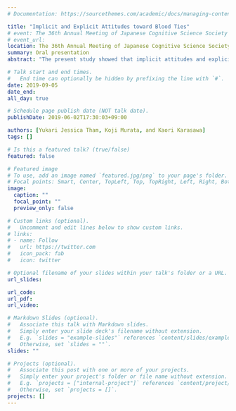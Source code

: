```yaml
---
# Documentation: https://sourcethemes.com/academic/docs/managing-content/

title: "Implicit and Explicit Attitudes toward Blood Ties"
# event: The 36th Annual Meeting of Japanese Cognitive Science Society 
# event_url: 
location: The 36th Annual Meeting of Japanese Cognitive Science Society (Shizuoka, Japan)
summary: Oral presentation
abstract: "The present study showed that implicit attitudes and explicit attitudes toward blood ties can be inconsistent. When we measured participants' explicit attitudes toward blood ties, they showed a belief that blood ties' effect is not strong enough to determine people's personality or future. However, when we conducted a scenario-based experiment one month later, participants who read a scenario about an exconvict's biological son showed more negative attitudes toward the protagonist than those who read a scenario about an exconvict's adopted son. This result implies that while people deemphasize or even deny an effect of blood ties as an explicit attitude, they may place a significance on the effect as an implicit attitudes."

# Talk start and end times.
#   End time can optionally be hidden by prefixing the line with `#`.
date: 2019-09-05
date_end:
all_day: true

# Schedule page publish date (NOT talk date).
publishDate: 2019-06-02T17:30:03+09:00

authors: [Yukari Jessica Tham, Koji Murata, and Kaori Karasawa]
tags: []

# Is this a featured talk? (true/false)
featured: false

# Featured image
# To use, add an image named `featured.jpg/png` to your page's folder. 
# Focal points: Smart, Center, TopLeft, Top, TopRight, Left, Right, BottomLeft, Bottom, BottomRight.
image:
  caption: ""
  focal_point: ""
  preview_only: false

# Custom links (optional).
#   Uncomment and edit lines below to show custom links.
# links:
# - name: Follow
#   url: https://twitter.com
#   icon_pack: fab
#   icon: twitter

# Optional filename of your slides within your talk's folder or a URL.
url_slides:

url_code:
url_pdf:
url_video:

# Markdown Slides (optional).
#   Associate this talk with Markdown slides.
#   Simply enter your slide deck's filename without extension.
#   E.g. `slides = "example-slides"` references `content/slides/example-slides.md`.
#   Otherwise, set `slides = ""`.
slides: ""

# Projects (optional).
#   Associate this post with one or more of your projects.
#   Simply enter your project's folder or file name without extension.
#   E.g. `projects = ["internal-project"]` references `content/project/deep-learning/index.md`.
#   Otherwise, set `projects = []`.
projects: []
---
```

